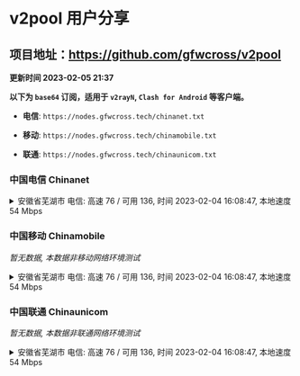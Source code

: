 # v2pool 用户分享
## 项目地址：<https://github.com/gfwcross/v2pool>
**更新时间 2023-02-05 21:37**


**以下为 `base64` 订阅，适用于 `v2rayN`, `Clash for Android` 等客户端。**

- **电信**: `https://nodes.gfwcross.tech/chinanet.txt`

- **移动**: `https://nodes.gfwcross.tech/chinamobile.txt`

- **联通**: `https://nodes.gfwcross.tech/chinaunicom.txt`


### 中国电信 Chinanet
<details><summary>安徽省芜湖市 电信: 高速 76 / 可用 136, 时间 2023-02-04 16:08:47, 本地速度 54 Mbps</summary><p>可用节点订阅：https://transfer.sh/t7pKRq/running.txt<br>高速节点订阅：https://transfer.sh/apP7rg/good.txt<br>低延迟节点订阅：https://transfer.sh/Enmaxd/low_delay.txt</p></details>
<p></p>

### 中国移动 Chinamobile
<i>暂无数据, 本数据非移动网络环境测试</i>
<details><summary>安徽省芜湖市 电信: 高速 76 / 可用 136, 时间 2023-02-04 16:08:47, 本地速度 54 Mbps</summary><p>可用节点订阅：https://transfer.sh/t7pKRq/running.txt<br>高速节点订阅：https://transfer.sh/apP7rg/good.txt<br>低延迟节点订阅：https://transfer.sh/Enmaxd/low_delay.txt</p></details>
<p></p>

### 中国联通 Chinaunicom
<i>暂无数据, 本数据非联通网络环境测试</i>
<details><summary>安徽省芜湖市 电信: 高速 76 / 可用 136, 时间 2023-02-04 16:08:47, 本地速度 54 Mbps</summary><p>可用节点订阅：https://transfer.sh/t7pKRq/running.txt<br>高速节点订阅：https://transfer.sh/apP7rg/good.txt<br>低延迟节点订阅：https://transfer.sh/Enmaxd/low_delay.txt</p></details>
<p></p>